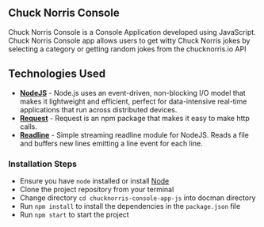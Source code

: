 ## Chuck Norris Console
Chuck Norris Console is a Console Application developed using JavaScript. Chuck Norris Console app allows users to get witty Chuck Norris jokes by selecting a category or getting random jokes from the chucknorris.io API

## Technologies Used
- **[NodeJS](https://nodejs.org/)** - Node.js uses an event-driven, non-blocking I/O model that makes it lightweight and efficient, perfect for data-intensive real-time applications that run across distributed devices.
- **[Request](https://www.npmjs.com/package/request/)** - Request is an npm package that makes it easy to make http calls.
- **[Readline](https://www.npmjs.com/package/readline/)** - Simple streaming readline module for NodeJS. Reads a file and buffers new lines emitting a line event for each line.

### **Installation Steps**
* Ensure you have `node` installed or install [Node](https://nodejs.org/en/download/)
* Clone the project repository from your terminal
* Change directory `cd chucknorris-console-app-js` into docman directory
* Run `npm install` to install the dependencies in the `package.json` file
* Run `npm start` to start the project
